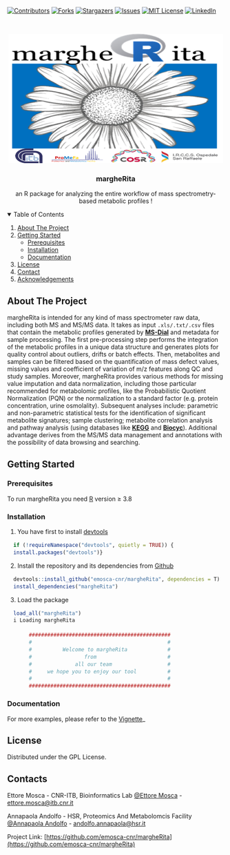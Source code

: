 
[![Contributors][contributors-shield]][contributors-url]
[![Forks][forks-shield]][forks-url]
[![Stargazers][stars-shield]][stars-url]
[![Issues][issues-shield]][issues-url]
[![MIT License][license-shield]][license-url]
[![LinkedIn][linkedin-shield]][linkedin-url]



<!-- PROJECT LOGO -->
<br />
<p align="center">
  <a href="https://github.com/emosca-cnr/margheRita">
    <img src="vignettes/images/logo.png" alt="Logo" width="500" height="300">
  </a>

  <h3 align="center"> margheRita </h3>

  <p align="center">
    an R package for analyzing the entire workflow of mass spectrometry-based metabolic profiles !
  </p>
</p>



<!-- TABLE OF CONTENTS -->
<details open="open">
  <summary>Table of Contents</summary>
  <ol>
    <li>
      <a href="#about-the-project">About The Project</a>
    </li>
    <li>
      <a href="#Getting Started">Getting Started</a>
      <ul>
        <li><a href="#Prerequisites">Prerequisites</a></li>
        <li><a href="#Installation">Installation</a></li>
        <li><a href="#Documentation">Documentation</a></li>
      </ul>
    </li>
    <li><a href="#license">License</a></li>
    <li><a href="#contact">Contact</a></li>
    <li><a href="#acknowledgements">Acknowledgements</a></li>
  </ol>
</details>



<!-- ABOUT THE PROJECT -->
## About The Project

margheRita is intended for any kind of mass spectrometer raw data, including both MS and MS/MS data. It takes as input `.xls/.txt/.csv` files that contain the metabolic profiles generated by **[MS-Dial](http://prime.psc.riken.jp/compms/msdial/main.html)** and metadata for sample processing. The first pre-processing step performs the integration of the metabolic profiles in a unique data structure and generates plots for quality control about outliers, drifts or batch effects. Then, metabolites and samples can be filtered based on the quantification of mass defect values, missing values and coefficient of variation of m/z features along QC and study samples. Moreover, margheRita provides various methods for missing value imputation and data normalization, including those particular recommended for metabolomic profiles, like the Probabilistic Quotient Normalization (PQN) or the normalization to a standard factor (e.g. protein concentration, urine osmolality). Subsequent analyses include: parametric and non-parametric statistical tests for the identification of significant metabolite signatures; sample clustering; metabolite correlation analysis and pathway analysis (using databases like **[KEGG](https://www.genome.jp/kegg/)** and **[Biocyc](https://biocyc.org)**). Additional advantage derives from the MS/MS data management and annotations with the possibility of data browsing and searching.


<!-- GETTING STARTED -->
## Getting Started

### Prerequisites

To run margheRita you need [R](https://www.r-project.org/) version $\ge$ 3.8

### Installation

1. You have first to install [devtools](https://cran.r-project.org/web/packages/devtools/index.html)

  ```r
    if (!requireNamespace("devtools", quietly = TRUE)) {
    install.packages("devtools")}
  ```
2. Install the repository and its dependencies from [Github](https://github.com/emosca-cnr/margheRita)

  ```r
    devtools::install_github("emosca-cnr/margheRita", dependencies = T)
    install_dependencies("margheRita")
  ```
3. Load the package

  ```r
    load_all("margheRita")
    i Loading margheRita

         ##############################################
         #                                            #
         #          Welcome to margheRita             #
         #                 from                       #
         #              all our team                  #
         #     we hope you to enjoy our tool          #
         #                                            #
         ##############################################
  ```

### Documentation

For more examples, please refer to the [Vignette](https://github.com/emosca-cnr/margheRita.git)_


<!-- LICENSE -->
## License

Distributed under the GPL License.


<!-- CONTACT -->
## Contacts

Ettore Mosca - CNR-ITB, Bioinformatics Lab  [@Ettore Mosca](https://www.researchgate.net/profile/Ettore-Mosca) - ettore.mosca@itb.cnr.it

Annapaola Andolfo - HSR, Proteomics And Metabolomcis Facility [@Annapaola Andolfo](https://www.researchgate.net/profile/Annapaola-Andolfo) - andolfo.annapaola@hsr.it

Project Link: [https://github.com/emosca-cnr/margheRita](https://github.com/emosca-cnr/margheRita)


<!-- MARKDOWN LINKS & IMAGES -->
<!-- https://www.markdownguide.org/basic-syntax/#reference-style-links -->
[contributors-shield]: https://img.shields.io/github/contributors/othneildrew/Best-README-Template.svg?style=for-the-badge
[contributors-url]: https://github.com/othneildrew/Best-README-Template/graphs/contributors
[forks-shield]: https://img.shields.io/github/forks/othneildrew/Best-README-Template.svg?style=for-the-badge
[forks-url]: https://github.com/othneildrew/Best-README-Template/network/members
[stars-shield]: https://img.shields.io/github/stars/othneildrew/Best-README-Template.svg?style=for-the-badge
[stars-url]: https://github.com/othneildrew/Best-README-Template/stargazers
[issues-shield]: https://img.shields.io/github/issues/othneildrew/Best-README-Template.svg?style=for-the-badge
[issues-url]: https://github.com/othneildrew/Best-README-Template/issues
[license-shield]: https://img.shields.io/github/license/othneildrew/Best-README-Template.svg?style=for-the-badge
[license-url]: https://github.com/othneildrew/Best-README-Template/blob/master/LICENSE.txt
[linkedin-shield]: https://img.shields.io/badge/-LinkedIn-black.svg?style=for-the-badge&logo=linkedin&colorB=555
[linkedin-url]: https://linkedin.com/in/othneildrew
[product-screenshot]: images/screenshot.png
